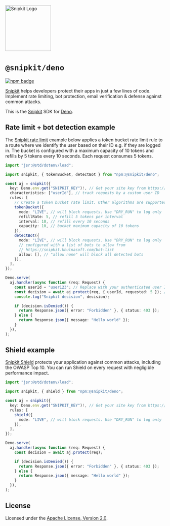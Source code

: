 <a href="https://snipkit.khulnasoft.com" target="_snipkit-home">
  <picture>
    <source media="(prefers-color-scheme: dark)" srcset="https://snipkit.khulnasoft.com/snipkit-logo-dark-planet-arrival.svg">
    <img src="https://snipkit.khulnasoft.com/snipkit-logo-light-planet-arrival.svg" alt="Snipkit Logo" height="144" width="auto">
  </picture>
</a>

# `@snipkit/deno`

<p>
  <a href="https://www.npmjs.com/package/@snipkit/deno">
    <picture>
      <source media="(prefers-color-scheme: dark)" srcset="https://img.shields.io/npm/v/%40snipkit%2Fdeno?style=flat-square&label=%E2%9C%A6Aj&labelColor=000000&color=5C5866">
      <img alt="npm badge" src="https://img.shields.io/npm/v/%40snipkit%2Fdeno?style=flat-square&label=%E2%9C%A6Aj&labelColor=ECE6F0&color=ECE6F0">
    </picture>
  </a>
</p>

[Snipkit][snipkit] helps developers protect their apps in just a few lines of
code. Implement rate limiting, bot protection, email verification & defense
against common attacks.

This is the [Snipkit][snipkit] SDK for [Deno][deno].

## Rate limit + bot detection example

The [Snipkit rate limit][rate-limit-concepts-docs] example below applies a token
bucket rate limit rule to a route where we identify the user based on their ID
e.g. if they are logged in. The bucket is configured with a maximum capacity of
10 tokens and refills by 5 tokens every 10 seconds. Each request consumes 5
tokens.

```ts
import "jsr:@std/dotenv/load";

import snipkit, { tokenBucket, detectBot } from "npm:@snipkit/deno";

const aj = snipkit({
  key: Deno.env.get("SNIPKIT_KEY")!, // Get your site key from https://app-snipkit.khulnasoft.com
  characteristics: ["userId"], // track requests by a custom user ID
  rules: [
    // Create a token bucket rate limit. Other algorithms are supported.
    tokenBucket({
      mode: "LIVE", // will block requests. Use "DRY_RUN" to log only
      refillRate: 5, // refill 5 tokens per interval
      interval: 10, // refill every 10 seconds
      capacity: 10, // bucket maximum capacity of 10 tokens
    }),
    detectBot({
      mode: "LIVE", // will block requests. Use "DRY_RUN" to log only
      // configured with a list of bots to allow from
      // https://snipkit.khulnasoft.com/bot-list
      allow: [], // "allow none" will block all detected bots
    }),
  ],
});

Deno.serve(
  aj.handler(async function (req: Request) {
    const userId = "user123"; // Replace with your authenticated user ID
    const decision = await aj.protect(req, { userId, requested: 5 }); // Deduct 5 tokens from the bucket
    console.log("Snipkit decision", decision);

    if (decision.isDenied()) {
      return Response.json({ error: "Forbidden" }, { status: 403 });
    } else {
      return Response.json({ message: "Hello world" });
    }
  }),
);
```

## Shield example

[Snipkit Shield][shield-concepts-docs] protects your application against common
attacks, including the OWASP Top 10. You can run Shield on every request with
negligible performance impact.

```ts
import "jsr:@std/dotenv/load";

import snipkit, { shield } from "npm:@snipkit/deno";

const aj = snipkit({
  key: Deno.env.get("SNIPKIT_KEY")!, // Get your site key from https://app-snipkit.khulnasoft.com
  rules: [
    shield({
      mode: "LIVE", // will block requests. Use "DRY_RUN" to log only
    }),
  ],
});

Deno.serve(
  aj.handler(async function (req: Request) {
    const decision = await aj.protect(req);

    if (decision.isDenied()) {
      return Response.json({ error: "Forbidden" }, { status: 403 });
    } else {
      return Response.json({ message: "Hello world" });
    }
  }),
);
```

## License

Licensed under the [Apache License, Version 2.0][apache-license].

[snipkit]: https://snipkit.khulnasoft.com
[deno]: https://deno.com/
[rate-limit-concepts-docs]: https://docs-snipkit.khulnasoft.com/rate-limiting/concepts
[shield-concepts-docs]: https://docs-snipkit.khulnasoft.com/shield/concepts
[apache-license]: http://www.apache.org/licenses/LICENSE-2.0
